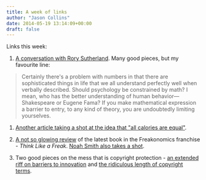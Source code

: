 ```yaml
---
title: A week of links
author: "Jason Collins"
date: 2014-05-19 13:14:09+00:00
draft: false
---
```


Links this week:

	
  1. [A conversation with Rory Sutherland](http://edge.org/conversation/this-thing-for-which-we-have-no-name). Many good pieces, but my favourite line:

>Certainly there's a problem with numbers in that there are sophisticated things in life that we all understand perfectly well when verbally described. Should psychology be constrained by math? I mean, who has the better understanding of human behavior—Shakespeare or Eugene Fama? If you make mathematical expression a barrier to entry, to any kind of theory, you are undoubtedly limiting yourselves.

  1. [Another article taking a shot at the idea that "all calories are equal"](http://www.nytimes.com/2014/05/18/opinion/sunday/always-hungry-heres-why.html?smid=tw-nytimes&_r=0).

	
  2. [A not so glowing review](http://www.theguardian.com/books/2014/may/15/think-like-a-freak-freakonomics-levitt-dubner-review) of the latest book in the Freakonomics franchise - *Think Like a Freak*. [Noah Smith also takes a shot](http://noahpinionblog.blogspot.com.au/2014/05/market-priesthood.html).
	
  3. Two good pieces on the mess that is copyright protection - [an extended riff on barriers to innovation](http://www.theamericanconservative.com/articles/the-party-of-innovation/) and [the ridiculous length of copyright terms](http://conversableeconomist.blogspot.com.au/2014/05/absurdities-of-copyright-protection.html).


